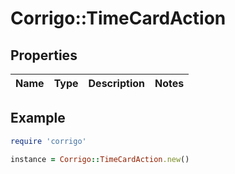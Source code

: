 # Corrigo::TimeCardAction

## Properties

| Name | Type | Description | Notes |
| ---- | ---- | ----------- | ----- |

## Example

```ruby
require 'corrigo'

instance = Corrigo::TimeCardAction.new()
```

